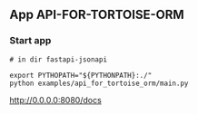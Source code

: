 ## App API-FOR-TORTOISE-ORM

### Start app
```shell
# in dir fastapi-jsonapi

export PYTHOPATH="${PYTHONPATH}:./"
python examples/api_for_tortoise_orm/main.py
```
http://0.0.0.0:8080/docs
